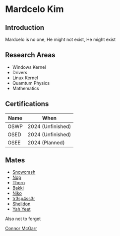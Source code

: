 # Mardcelo Kim

## Introduction

Mardcelo is no one, He might not exist, He might exist 

## Research Areas 

- Windows Kernel 
- Drivers 
- Linux Kernel
- Quamtum Physics 
- Mathematics  

## Certifications

| Name | When | 
| -------- | -------- | 
| OSWP | 2024 (Unfinished) | 
| OSED | 2024 (Unfinished) | 
| OSEE | 2024 (Planned) | 

## Mates 

- [Snowcrash](https://github.com/snowcra5h) 
- [Nop](https://github.com/nop-tech) 
- [Thorn](https://github.com/GuildedThorn)
- [Bakki](https://github.com/shubakki)
- [Niko](https://github.com/Exploitables/)
- [tr3sp4ss3r](https://github.com/tr3sp4ss3rexe)
- [Shelldon](https://github.com/Sh3lldon)
- [Yah Yeet](https://github.com/Techyyeet)

Also not to forget 

[Connor McGarr](https://github.com/connormcgarr)
